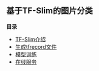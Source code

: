 

## 基于TF-Slim的图片分类

**目录**

* [TF-Slim介绍](ai/uai-train/cases/slim/intro)
* [生成tfrecord文件](ai/uai-train/cases/slim/tfrecord)
* [模型训练](ai/uai-train/cases/slim/train)
* [在线服务](ai/uai-train/cases/slim/infer)

